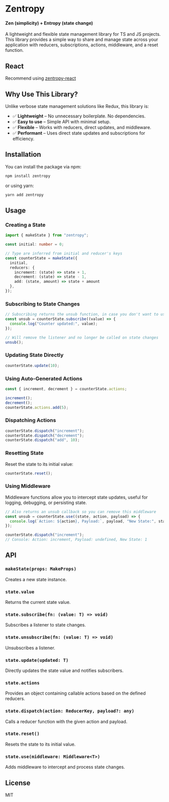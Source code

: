 # Zentropy
#### Zen (simplicity) + Entropy (state change)

A lightweight and flexible state management library for TS and JS projects. This library provides a simple way to share and manage state across your application with reducers, subscriptions, actions, middleware, and a reset function.

## React
Recommend using [zentropy-react](https://www.npmjs.com/package/zentropy-react)

## Why Use This Library?

Unlike verbose state management solutions like Redux, this library is:

- ✅ **Lightweight** – No unnecessary boilerplate. No dependencies.
- ✅ **Easy to use** – Simple API with minimal setup.
- ✅ **Flexible** – Works with reducers, direct updates, and middleware.
- ✅ **Performant** – Uses direct state updates and subscriptions for efficiency.

## Installation

You can install the package via npm:

```sh
npm install zentropy
```

or using yarn:

```sh
yarn add zentropy
```

## Usage

### Creating a State

```typescript
import { makeState } from "zentropy";

const initial: number = 0;

// Type are inferred from initial and reducer's keys
const counterState = makeState({
  initial,
  reducers: {
    increment: (state) => state + 1,
    decrement: (state) => state - 1,
    add: (state, amount) => state + amount
  },
});
```

### Subscribing to State Changes

```typescript
// Subscribing returns the unsub function, in case you don't want to use the state.unsubscribe() method
const unsub = counterState.subscribe((value) => {
  console.log("Counter updated:", value);
});

// Will remove the listener and no longer be called on state changes
unsub();
```

### Updating State Directly

```typescript
counterState.update(10);
```

### Using Auto-Generated Actions

```typescript
const { increment, decrement } = counterState.actions;

increment();
decrement();
counterState.actions.add(5);
```

### Dispatching Actions

```typescript
counterState.dispatch("increment");
counterState.dispatch("decrement");
counterState.dispatch("add", 10);
```

### Resetting State

Reset the state to its initial value:

```typescript
counterState.reset();
```

### Using Middleware

Middleware functions allow you to intercept state updates, useful for logging, debugging, or persisting state.

```typescript
// Also returns an unsub callback so you can remove this middleware
const unsub = counterState.use((state, action, payload) => {
  console.log(`Action: ${action}, Payload:`, payload, "New State:", state);
});

counterState.dispatch("increment");
// Console: Action: increment, Payload: undefined, New State: 1
```

## API

### `makeState(props: MakeProps)`
Creates a new state instance.

### `state.value`
Returns the current state value.

### `state.subscribe(fn: (value: T) => void)`
Subscribes a listener to state changes.

### `state.unsubscribe(fn: (value: T) => void)`
Unsubscribes a listener.

### `state.update(updated: T)`
Directly updates the state value and notifies subscribers.

### `state.actions`
Provides an object containing callable actions based on the defined reducers.

### `state.dispatch(action: ReducerKey, payload?: any)`
Calls a reducer function with the given action and payload.

### `state.reset()`
Resets the state to its initial value.

### `state.use(middleware: Middleware<T>)`
Adds middleware to intercept and process state changes.

## License
MIT


